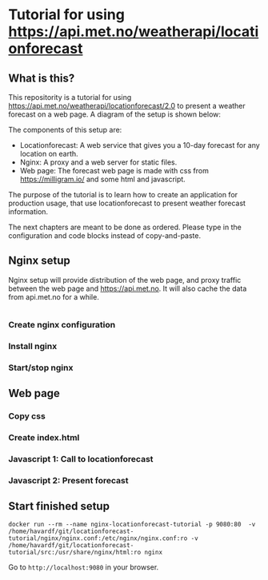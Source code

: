 # Tutorial for using https://api.met.no/weatherapi/locationforecast

## What is this?
This repositority is a tutorial for using https://api.met.no/weatherapi/locationforecast/2.0 to present a weather forecast on a web page. A diagram of the setup is shown below:

The components of this setup are:
- Locationforecast: A web service that gives you a 10-day forecast for any location on earth.
- Nginx: A proxy and a web server for static files.
- Web page: The forecast web page is made with css from https://milligram.io/ and some html and javascript.

The purpose of the tutorial is to learn how to create an application for production usage, that use locationforecast to present weather forecast information.

The next chapters are meant to be done as ordered. Please type in the configuration and code blocks instead of copy-and-paste.

## Nginx setup
Nginx setup will provide distribution of the web page, and proxy traffic between the web page and https://api.met.no. It will also cache the data from api.met.no for a while.

```

```

### Create nginx configuration

### Install nginx

### Start/stop nginx

## Web page

### Copy css

### Create index.html

### Javascript 1: Call to locationforecast

### Javascript 2: Present forecast

## Start finished setup
```
docker run --rm --name nginx-locationforecast-tutorial -p 9080:80  -v /home/havardf/git/locationforecast-tutorial/nginx/nginx.conf:/etc/nginx/nginx.conf:ro -v /home/havardf/git/locationforecast-tutorial/src:/usr/share/nginx/html:ro nginx
```
Go to `http://localhost:9080` in your browser.
